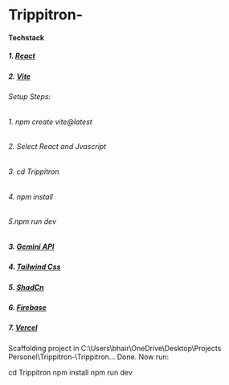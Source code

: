 # Trippitron-
#### Techstack
##### 1. [React](https://react.dev/)
##### 2. [Vite](https://vite.dev/)
###### Setup Steps: 
###### 1. npm create vite@latest
###### 2. Select React and Jvascript
###### 3. cd Trippitron
###### 4. npm install
###### 5.npm run dev
##### 3. [Gemini API](https://ai.google.dev/gemini-api/docs)
##### 4. [Tailwind Css](https://tailwindcss.com/)
##### 5. [ShadCn](https://ui.shadcn.com/)
##### 6. [Firebase](https://firebase.google.com/)
##### 7. [Vercel](https://vercel.com/bhairavis-projects-163b4728)
Scaffolding project in C:\Users\bhair\OneDrive\Desktop\Projects Personel\Trippitron-\Trippitron...
Done. Now run:

  cd Trippitron
  npm install
  npm run dev





